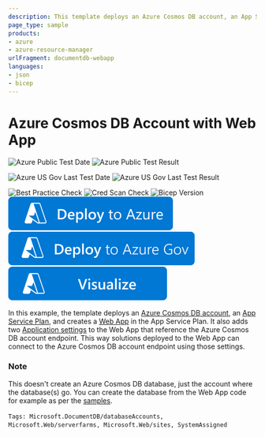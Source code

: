 ```yaml
---
description: This template deploys an Azure Cosmos DB account, an App Service Plan, and creates a Web App in the App Service Plan. It also adds two Application settings to the Web App that reference the Azure Cosmos DB account endpoint. This way solutions deployed to the Web App can connect to the Azure Cosmos DB account endpoint using those settings.
page_type: sample
products:
- azure
- azure-resource-manager
urlFragment: documentdb-webapp
languages:
- json
- bicep
---
```

# Azure Cosmos DB Account with Web App

![Azure Public Test Date](https://azurequickstartsservice.blob.core.windows.net/badges/quickstarts/microsoft.web/documentdb-webapp/PublicLastTestDate.svg)
![Azure Public Test Result](https://azurequickstartsservice.blob.core.windows.net/badges/quickstarts/microsoft.web/documentdb-webapp/PublicDeployment.svg)

![Azure US Gov Last Test Date](https://azurequickstartsservice.blob.core.windows.net/badges/quickstarts/microsoft.web/documentdb-webapp/FairfaxLastTestDate.svg)
![Azure US Gov Last Test Result](https://azurequickstartsservice.blob.core.windows.net/badges/quickstarts/microsoft.web/documentdb-webapp/FairfaxDeployment.svg)

![Best Practice Check](https://azurequickstartsservice.blob.core.windows.net/badges/quickstarts/microsoft.web/documentdb-webapp/BestPracticeResult.svg)
![Cred Scan Check](https://azurequickstartsservice.blob.core.windows.net/badges/quickstarts/microsoft.web/documentdb-webapp/CredScanResult.svg)
![Bicep Version](https://azurequickstartsservice.blob.core.windows.net/badges/quickstarts/microsoft.web/documentdb-webapp/BicepVersion.svg)
[![Deploy To Azure](https://raw.githubusercontent.com/Azure/azure-quickstart-templates/master/1-CONTRIBUTION-GUIDE/images/deploytoazure.svg?sanitize=true)](https://portal.azure.com/#create/Microsoft.Template/uri/https%3A%2F%2Fraw.githubusercontent.com%2FAzure%2Fazure-quickstart-templates%2Fmaster%2Fquickstarts%2Fmicrosoft.web%2Fdocumentdb-webapp%2Fazuredeploy.json)
[![Deploy To Azure US Gov](https://raw.githubusercontent.com/Azure/azure-quickstart-templates/master/1-CONTRIBUTION-GUIDE/images/deploytoazuregov.svg?sanitize=true)](https://portal.azure.us/#create/Microsoft.Template/uri/https%3A%2F%2Fraw.githubusercontent.com%2FAzure%2Fazure-quickstart-templates%2Fmaster%2Fquickstarts%2Fmicrosoft.web%2Fdocumentdb-webapp%2Fazuredeploy.json)
[![Visualize](https://raw.githubusercontent.com/Azure/azure-quickstart-templates/master/1-CONTRIBUTION-GUIDE/images/visualizebutton.svg?sanitize=true)](http://armviz.io/#/?load=https%3A%2F%2Fraw.githubusercontent.com%2FAzure%2Fazure-quickstart-templates%2Fmaster%2Fquickstarts%2Fmicrosoft.web%2Fdocumentdb-webapp%2Fazuredeploy.json)

In this example, the template deploys an [Azure Cosmos DB account](https://azure.microsoft.com/documentation/articles/documentdb-introduction/#what-is-azure-documentdb), an [App Service Plan](https://azure.microsoft.com/documentation/articles/azure-web-sites-web-hosting-plans-in-depth-overview/), and creates a [Web App](https://azure.microsoft.com/documentation/articles/app-service-web-overview/) in the App Service Plan. It also adds two [Application settings](https://azure.microsoft.com/documentation/articles/web-sites-configure/) to the Web App that reference the Azure Cosmos DB account endpoint. This way solutions deployed to the Web App can connect to the Azure Cosmos DB account endpoint using those settings.

### Note
This doesn't create an Azure Cosmos DB database, just the account where the database(s) go. You can create the database from the Web App code for example as per the [samples](https://github.com/Azure?utf8=%E2%9C%93&query=documentdb).

`Tags: Microsoft.DocumentDB/databaseAccounts, Microsoft.Web/serverfarms, Microsoft.Web/sites, SystemAssigned`
